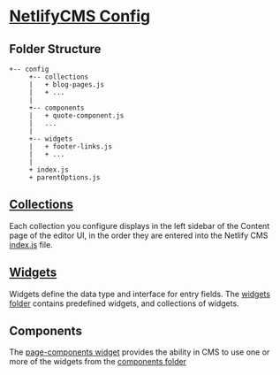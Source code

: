 # [NetlifyCMS Config](./index.js)

## Folder Structure

```
+-- config
     +-- collections
     |   + blog-pages.js
     |   + ...
     |
     +-- components
     |   + quote-component.js
     |   ...
     |
     +-- widgets
     |   + footer-links.js
     |   + ...
     |
     + index.js
     + parentOptions.js
```

## [Collections](https://www.netlifycms.org/docs/configuration-options/#collections)

Each collection you configure displays in the left sidebar of the Content page of the editor UI, in the order they are
entered into the Netlify CMS [index.js](./index.js) file.

## [Widgets](https://www.netlifycms.org/docs/widgets)

Widgets define the data type and interface for entry fields. The [widgets folder](./widgets) contains predefined
widgets, and collections of widgets.

## Components

The [page-components widget](./widgets/page-components.js) provides the ability in CMS to use one or more of the widgets
from the [components folder](./components)
